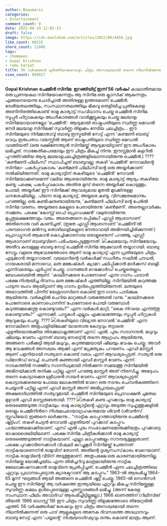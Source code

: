 ```yaml
---
author: Beaumaris
categories:
- Entertainment
comment_count: 0
date: 2022-08-19 12:02:13
draft: false
image: https://cdn.boolokam.com/articles/2022/08/4456.jpg
like_count: 66515
share_count: 11046
tags:
- chemmeen
- Gopal Krishnan
- ramu karyat
title: 56 വർഷങ്ങൾ പൂർത്തിയാകുമ്പോഴും ചിത്രം അനശ്വരമായി തന്നെ നിലനിൽക്കുന്നു
view_count: 894827
---
```


**Gopal Krishnan** **ചെമ്മീൻ സിനിമ:** **ഇറങ്ങിയിട്ട് ഇന്ന് 56 വർഷം!** കാലാതീതമായ ഒരു പ്രണയകഥ സിനിമയാകുന്നതും ആ സിനിമ ഒരു ക്ലാസിക് ആകുന്നതും എങ്ങനെയെന്നു ചോദിച്ചാല്‍ അതിനുള്ള ഉത്തരമാണ് ചെമ്മീന്‍. ദേശീയതലത്തിലും, സംസ്ഥാനതലത്തിലും മികവു തെളിയിച്ച പ്രതിഭകളെ അണിനിരത്തികൊണ്ട് രാമു കാര്യാട്ട് സംവിധാനം ചെയ്ത ചെമ്മീൻ സിനിമ. സൂപ്പർ ഹിറ്റാകുകയും അംഗീകാരങ്ങൾ‍ വാരിക്കൂട്ടുകയും ചെയ്ത മലയാള സിനിമയായാണല്ലോ 'ചെമ്മീൻ': ആദ്യമായി രാഷ്ട്രപതിയുടെ സ്വർണ്ണ മെഡൽ നേടി മലയാള സിനിമക്ക് സുവർണ്ണ തിളക്കം നേടിയ ചലച്ചിത്രം... ഈ സിനിമയുടെ നിർമ്മാതാവു് ബാബു ഇസ്മയിൽ സേട്ട് എന്ന 'കണ്മണി ബാബു' വെറും ഇരുപതാം വയസ്സിൽ ആണ് രാഷ്ട്രപതിയുടെ സ്വർ‍ണ്ണ മെഡൽ‍ വാങ്ങിയത്! (ഒരു ദക്ഷിണേന്ത്യൻ സിനിമയ്ക്ക് ആദ്യമായിട്ടാണ് ഈ അംഗീകാരം ലഭിച്ചത്. സാങ്കേതികപരമായും ഈ ചിത്രം മികച്ച് നിന്നു. ഈസ്റ്റ്മാൻ കളറിൽ പുറത്തിറങ്ങിയ ആദ്യ മലയാളചലച്ചിത്രങ്ങളിലൊന്നായിരുന്നു ചെമ്മീൻ.) ???? 'കൺമണി ഫിലിംസ്' സ്ഥാപിച്ചത് ബാബുവല്ല; തകഴി 'ചെമ്മീൻ' നോവലിൻ്റെ സിനിമാ- പകർ‍പ്പവകാശം 'കൺ‍മണി ഫിലിംസി'ൻ്റെ ഒരു അയ്യർ‍ക്കാണ് നല്‍കിയിരുന്നത്. രാമു കാര്യാട്ടിന് തകഴിയുടെ 'ചെമ്മീൻ' നോവൽ സിനിമയാക്കണമെന്ന് വലിയ ആശയായിരുന്നു. രാമു കാര്യാട്ട് ആദ്യം തകഴിയേ കണ്ടു; പക്ഷെ, പകർ‍പ്പവകാശം അതിനു മുമ്പ് തന്നെ അയ്യർക്ക് കൊടുത്തും പോയി; അയ്യർക്ക് ഈ സിനിമക്ക് ആവശ്യമായ മുതൽ മുടക്കിനുള്ള ധനശേഷിയില്ല.. പിന്നെ രാമു കാര്യാട്ട്, അയ്യരെ കണ്ടൂ. വിസമ്മതമൊന്നും പറഞ്ഞില്ല; ഒരു കണ്ടീഷനുണ്ടായിരുന്നു, 'കൺ‍മണി ഫിലിംസി'ൻ്റെ പേരിൽ സിനിമ വരണം. അയ്യരുടെ മകളുടെ പേരായിരുന്നു 'കൺ‍മണി'. അതെല്ലാവർ‍ക്കും സമ്മതം. പക്ഷെ 'കോസ്റ്റ് ഓഫ് പ്രൊഡക്ഷന്‍' വലുതായിരുന്നു. മുപ്പതുലക്ഷത്തോളം വരും. അതെങ്ങനെ ഒപ്പിക്കും? എഡ്ഡി ആശാനാണ് അതിനൊരു വഴി കാണിച്ചത്. (ഇതേ എഡ്ഡി ആശാനാണ് 'ചെമ്മീനി'ൽ‍ പരമ്പരാഗത മൽസ്യ തൊഴിലാളികളുടെ നേതാവായി അഭിനയിച്ചിരിക്കുന്നത്.) പ്രൊഡ്യൂസർ ആകാൻ കൊച്ചിക്കാരനായ ഒരാളുണ്ടെന്ന് പറഞ്ഞു, എഡ്ഡി ആശാനാണ് ബാബുവിനെ പരിചയപ്പെടുത്തുന്നത്. ![](https://cdn.boolokam.com/articles/2022/08/4456.jpg)കലയോടും സിനിമയോടും അതീവ കമ്പമുള്ള ബാബു സേട്ട് ചെമ്മീൻ സിനിമ ആക്കുവാൻ തയ്യാറായി. ബാബു സേട്ടും വളരെ ആവേശത്തോടെ ആണ് രാമു കാര്യാട്ട് എന്ന പ്രതിഭയുടെ ചിത്രം എടുക്കാൻ തയ്യാറായത്. വയലാറിന്റെ വരികൾക്ക് സംഗീതം സലിൽ ചൗധരി, ഗായകരായി മന്നാഡെ, ലത മങ്കേഷ്‌കർ. ക്യാമറ ചലിപ്പിക്കാൻ മാർക്കസ് ബാറ്റ്ലി എന്നിവരെയും ഏർപ്പാട് ചെയ്തു. ഗാനങ്ങൾ റെക്കോർഡ് ചെയ്തതെല്ലാം ബോംബെയിൽ ആണ്. 'കടലിനക്കരെ പോണോരെ' എന്ന ഗാനം പാടാൻ പക്ഷേ നിശ്ചയിച്ച ദിവസം ലത മങ്കേഷ്‌കർ എത്തിയില്ല. സിനിമയിൽ കറുത്തമ്മ പാടുന്ന രംഗം ആയിട്ടാണ് ആ ഗാനം ഉൾപ്പെടുത്തിയിരുന്നത്. ലതയുടെ അഭാവത്തിൽ പിന്നീട് യേശുദാസിനെ കൊണ്ട് ഈ ഗാനം പാടിക്കുക ആയിരുന്നു. വരികളിൽ ചെറിയ മാറ്റങ്ങൾ വരുത്തേണ്ടി വന്നു. "കടലിനക്കരെ പോണോരെ കാണാപൊന്നിന് പോണോരെ പോയി വരുമ്പോൾ കറുത്തമ്മക്കെന്തു കൊണ്ടുവരും?'' എന്ന വരികൾ മാറ്റി, "കൈ നിറയെ എന്ത്ന്തു കൊണ്ടുവരും?'' എന്നാക്കി. പാട്ടുകൾ എല്ലാം എക്കാലത്തേയും സൂപ്പർ ഹിറ്റുകൾ ആവുകയും ചെയ്തു. ???? ![](https://cdn.boolokam.com/articles/2022/08/hrh44444.jpg)തകഴിയുടെ വിഖ്യാത നോവൽ 'ചെമ്മീൻ‍' എന്ന നോവലിനെ അഭ്രപാളിയിലേക്ക് യാതൊരു കോട്ടവും തട്ടാതെ എഴുതിയൊരുക്കിയ തിരക്കഥാകൃത്താണ്‌ എസ്. എൽ. പുരം സദാനന്ദൻ. മധുവും ഷീലയും വേണം എന്നത് ബാബു സേട്ട്ന്റെ തന്നെ ആഗ്രഹം ആയിരുന്നു, അങ്ങനെ പരീക്കുട്ടി ആയി മധുവും, കറുത്തമ്മയായി ഷീലയും വേഷം ചെയ്തു. അവർ ആ വേഷങ്ങൾ അനശ്വരം ആക്കി എന്ന് പ്രേത്യേകം പറയണം. എഡി മാസ്റ്റർ ആണ് പളനിയായി സത്യനെ കൊണ്ട് വരാം എന്ന് ആവശ്യപ്പെട്ടത്. സത്യൻ ഒരു ഡിമാൻഡ് വെച്ച്. ചെമ്പൻ കുഞ്ഞായി എഡി മാസ്റ്റർ വേണം എന്ന്. നാടകത്തിൽ സജ്ജീവ സാന്നിധ്യമായി നിൽക്കുന്ന സമയത്തു സിനിമയിൽ അഭിനയിക്കാൻ തനിക്കു പറ്റില്ല എന്ന് പറഞ്ഞു മാസ്റ്റർ അത് നിരസിച്ചു. അദ്ദേഹം തന്നെ കൊട്ടാരക്കര ശ്രീധരൻ നായർ വേണം എന്ന് ആവശ്യപ്പെട്ടത്. കൊട്ടാരക്കരെയെ പോലെ ലോകത്തിൽ വേറെ ഒരു നടനും ചെമ്പൻകുഞ്ഞിനെ ചെയ്യാൻ പറ്റില്ല എന്ന് എഡി മാസ്റ്റർ അന്ന് അഭിപ്രായപ്പെട്ടത് അക്ഷരാർഥത്തിൽ സത്യവുമായി. ചെമ്മീൻ സിനിമയുടെ പ്രൊഡക്ഷൻ ചുമതല മുഴുവൻ എഡി മാസ്റ്റരുടേതായി. ???? ![](https://cdn.boolokam.com/articles/2022/08/ssss.jpg)തകഴി കണ്ട പുറക്കാടും രാമു കാര്യാട്ട് തെരഞ്ഞെടുത്ത നാട്ടികയും: രാമു കാര്യാട്ടിൻ്റെ ഏറ്റവും അടുത്ത സുഹൃത്തുക്കളില്‍ ഒരാളും ചെമ്മീനിന്‍റെ നിശ്ചലഛായാഗ്രഹകനുമായ ശിവന്‍ (ശിവന്‍സ് സ്റ്റുഡിയോ) ഇങ്ങനെ ഓർക്കുന്നു... "നാട്ടിക കടപ്പുറത്തായിരുന്നു ചെമ്മീന്റെ ഷൂട്ടിംഗ്. തകഴി ചേട്ടന്‍ നോവല്‍ എഴുതിയത് പുറക്കാട് കടപ്പുറം പശ്ചാത്തലമാക്കിയാണ്. എസ് എല്‍ പുരം സംഭാഷണമൊരുക്കിയതും പുറക്കാട്ടെ ഭാഷാശൈലിയിലാണ്. പക്ഷെ സിനിമ ചിത്രീകരിക്കാന്‍ രാമു കാര്യാട്ട് തെരഞ്ഞെടുത്തത് നാട്ടികയാണ്. എല്ലാ കടപ്പുറങ്ങളും സൗന്ദര്യമുള്ളതാണ്. പക്ഷെ പുറക്കാടിനെക്കാള്‍ വിഷ്വലി കുറച്ചുകൂടി സിനിമയ്ക്ക് ചേരുന്നത് നാട്ടികയാണെന്ന്‍ രാമുവിന് തോന്നി. അതിന്റെ ദൃശ്യസംസ്‌കാരം വേറെയാണ്. നാട്ടിക രാമുവിന്റെ വീടിന് അടുത്തുമാണ്. അതുപക്ഷേ ഒരു കാരണമായിരുന്നില്ല. സിനിമയ്ക്ക യോജിച്ചയിടം എന്ന തിരിച്ചറിവു മാത്രമായിരുന്നു നാട്ടിക ലൊേേക്കഷനാക്കാന്‍ രാമുവിനെ പ്രേരിപ്പിച്ചത്. ചെമ്മീന്‍ എന്ന ചലച്ചിത്രത്തിലെ ഏറ്റവും പ്രധാനപ്പെട്ടൊരു ക്യാരക്ടറാണ് ആ കടപ്പുറം." 1963-ൽ ആരംഭിച്ചു 1964-65 മൂന്ന് ഘട്ടങ്ങൾ ആയി അങ്ങനെ ചെമ്മീൻ ഷൂട്ട് ചെയ്തു. 1965-ൽ സെൻസർ ചെയ്ത ഈ സിനിമയ്ക്ക് ആ വർഷത്തെ ഇന്ത്യയിലെ ഏറ്റവും മികച്ച സിനിമയ്ക്കുള്ള സുവർണ്ണ കമലം ഉൾപ്പെടെയുള്ള പുരസ്ക്കാരങ്ങൾ ലഭിച്ചു. (അന്ന് കേരള സംസ്ഥാന ഫിലിം അവാർഡ് ആരംഭിച്ചിട്ടില്ലല്ലോ.) 1966 ഓണത്തിന് (റിലീസിങ് തീയതി: 1966 ഓഗസ്റ്റ് 19) ഈ ചിത്രം സുവർണ്ണ തിളക്കത്തോടെ തിയേറ്റരിൽ എത്തി. 56 വർഷങ്ങൾക്ക് ശേഷവും ഈ ചിത്രം അനശ്വരമായി തന്നെ നിലനിൽക്കുന്നത് ഒരു പാട് ആളുകളുടെ അനേക ദിവസത്തെ അദ്ധ്വാനവും ബാബു സേട്ട് എന്ന 'പയ്യൻ്റെ' നിശ്ചയദാർഢ്യവും ഒന്നും കൊണ്ട് മാത്രം ആണ്.